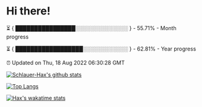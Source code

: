 # Hi there!

⏳ { ████████████████░░░░░░░░░░░░░░ } - 55.71% - Month progress

⏳ { ██████████████████░░░░░░░░░░░░ } - 62.81% - Year progress

⏰ Updated on Thu, 18 Aug 2022 06:30:28 GMT


[![Schlauer-Hax's github stats](https://github-readme-stats.vercel.app/api?username=Schlauer-Hax&show_icons=true&theme=dark&count_private=true)](https://github.com/Schlauer-Hax)


[![Top Langs](https://github-readme-stats.vercel.app/api/top-langs/?username=Schlauer-Hax&layout=compact&theme=dark)](https://github.com/Schlauer-Hax?tab=repositories)


[![Hax's wakatime stats](https://github-readme-stats.vercel.app/api/wakatime?username=Hax&theme=dark)](https://wakatime.com/@Hax)

